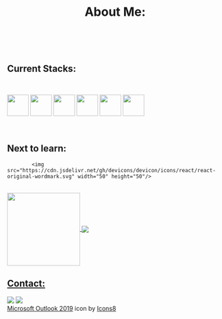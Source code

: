  <header>
 <h1>About Me:</h1>
 </header>
   </br>

<h2>Current Stacks:</h2>

<div style="display: inline_block"><br>
        <p>  
            <img src="https://cdn.jsdelivr.net/gh/devicons/devicon/icons/java/java-original-wordmark.svg" width="50" height="50" />
            <img src="https://cdn.jsdelivr.net/gh/devicons/devicon/icons/spring/spring-original-wordmark.svg" width="50" height="50" />
            <img src="https://cdn.jsdelivr.net/gh/devicons/devicon/icons/mysql/mysql-original.svg" width="50" height="50" />
            <img src="https://cdn.jsdelivr.net/gh/devicons/devicon/icons/html5/html5-plain-wordmark.svg" width="50" height="50"/>
            <img src="https://cdn.jsdelivr.net/gh/devicons/devicon/icons/css3/css3-plain-wordmark.svg" width="50" height="50" />
            <img src="https://cdn.jsdelivr.net/gh/devicons/devicon/icons/javascript/javascript-original.svg" width="50" height="50" />
        </p>
  </div>
    </br>
    <h2>Next to learn:</h2>
  <div>
         
            <img src="https://cdn.jsdelivr.net/gh/devicons/devicon/icons/react/react-original-wordmark.svg" width="50" height="50"/>
  </div>
   </br>

   <div>
        <a href="https://github.com/Niall-J-Murray">
            <img align="center" height="170"
                src="https://github-readme-stats.vercel.app/api/top-langs/?username=Niall-J-Murray&layout=compact&langs_count=16&theme=dracula" />
            <img align="center"
                src="https://github-readme-stats.vercel.app/api?username=Niall-J-Murray&show_icons=true&theme=dracula&include_all_commits=true&count_private=true&hide=issues" />
    </div>
 
<h2>Contact:</h2>
    <div>
        <a href="https://www.linkedin.com/in/niall-j-murray/" target="_blank"><img
                src="https://img.shields.io/badge/-LinkedIn-%230077B5?style=for-the-badge&logo=linkedin&logoColor=white"
                target="_blank"></a>
        <a href="mailto: niall_murray@outlook.com">
         <img src="https://icons8.com/icon/117562/microsoft-outlook-2019" target="_blank"></a>
        </br>
 <a target="_blank" href="https://icons8.com/icon/117562/microsoft-outlook-2019">Microsoft Outlook 2019</a> icon by <a target="_blank" href="https://icons8.com">Icons8</a>
   </div>
